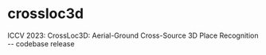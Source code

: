 # crossloc3d
ICCV 2023: CrossLoc3D: Aerial-Ground Cross-Source 3D Place Recognition -- codebase release 
